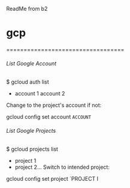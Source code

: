 ReadMe from b2
# gcp
==================================
###### List Google Account #######

$ gcloud auth list

* account 1
  account 2
  
Change to the project's account if not:

gcloud config set account `ACCOUNT`


###### List Google Projects #######

$ gcloud projects list

- project 1
- project 2...
Switch to intended project:

gcloud config set project `PROJECT I
